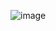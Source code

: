 ![image](https://github.com/vanniichan/TryHackMe/assets/112863484/60e45191-0488-4418-ad92-69c483f6f2b0)
